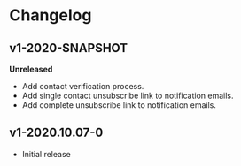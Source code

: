 # Changelog #

## v1-2020-SNAPSHOT

**Unreleased**

- Add contact verification process.
- Add single contact unsubscribe link to notification emails.
- Add complete unsubscribe link to notification emails.


## v1-2020.10.07-0

- Initial release
